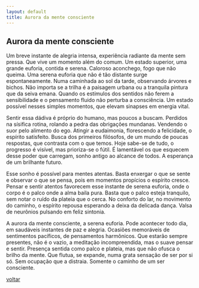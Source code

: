 ```yaml
---
layout: default
title: Aurora da mente consciente
--- 
```


## Aurora da mente consciente

Um breve instante de alegria intensa, experiência radiante da mente sem pressa. Que vive um momento além do comum. Um estado superior, uma grande euforia, contida e serena. Caloroso aconchego, fogo que não queima. Uma serena euforia que não é tão distante surge espontaneamente. Numa caminhada ao sol da tarde, observando árvores e bichos. Não importa se a trilha é a paisagem urbana ou a tranquila pintura que da seiva emana. Quando os estímulos dos sentidos não ferem a sensibilidade e o pensamento fluido não perturba a consciência. Um estado possível nesses simples momentos, que elevam sinapses em energia vital.

Sentir essa dádiva é próprio do humano, mas poucos a buscam. Perdidos na sísifica rotina, rolando a pedra das obrigações mundanas. Vendendo o suor pelo alimento do ego. Atingir a eudaimonia, florescendo a felicidade, o espírito satisfeito. Busca dos primeiros filósofos, de um mundo de poucas respostas, que contrasta com o que temos. Hoje sabe-se de tudo, o progresso é visível, mas prioriza-se o fútil. É lamentável os que esquecem desse poder que carregam, sonho antigo ao alcance de todos. A esperança de um brilhante futuro.

Esse sonho é possível para mentes atentas. Basta enxergar o que se sente e observar o que se pensa, pois em momentos propícios o espírito cresce. Pensar e sentir atentos favorecem esse instante de serena euforia, onde o corpo é o palco onde a alma baila pura. Basta que o palco esteja tranquilo, sem notar o ruído da plateia que o cerca. No conforto do lar, no movimento do caminho, o espírito repousa esperando a deixa da delicada dança. Valsa de neurônios pulsando em feliz sintonia.

A aurora da mente consciente, a serena euforia. Pode acontecer todo dia, em saudáveis instantes de paz e alegria. Ocasiões memoráveis de sentimentos pacíficos, de pensamentos harmônicos. Que estarão sempre presentes, não é o vazio, a meditação incompreendida, mas o suave pensar e sentir.  Presença sentida como palco e plateia, mas que não ofusca o brilho da mente. Que flutua, se expande, numa grata sensação de ser por si só. Sem ocupação que a distraia. Somente o caminho de um ser consciente.

[voltar](./)